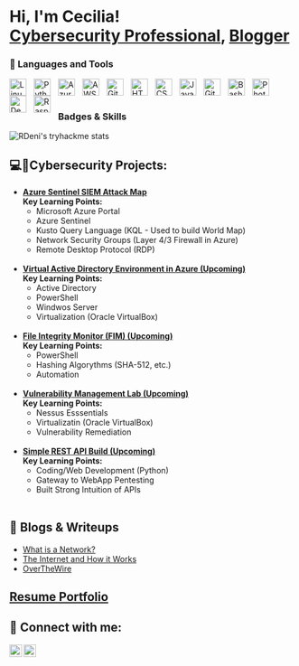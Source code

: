 # Hi, I'm Cecilia! <br/><a href="https://www.linkedin.com/in/rios-cecilia/">Cybersecurity Professional</a>, <a href="https://cecirios.com/">Blogger</a>

### 🧰 Languages and Tools

<img align="left" alt="Linux" width="30px" style="padding-right:10px;" src="https://cdn.jsdelivr.net/gh/devicons/devicon/icons/linux/linux-original.svg" />
<img align="left" alt="Python" width="30px" style="padding-right:10px;" src="https://cdn.jsdelivr.net/gh/devicons/devicon/icons/python/python-plain.svg" />
<img align="left" alt="Azure" width="30px" style="padding-right:10px;" src="https://cdn.jsdelivr.net/gh/devicons/devicon/icons/azure/azure-original.svg" />
<img align="left" alt="AWS" width="30px" style="padding-right:10px;" src="https://cdn.jsdelivr.net/gh/devicons/devicon/icons/amazonwebservices/amazonwebservices-original.svg" />
<img align="left" alt="GitHub" width="30px" style="padding-right:10px;" src="https://cdn.jsdelivr.net/gh/devicons/devicon/icons/github/github-original.svg" />
<img align="left" alt="HTML" width="30px" style="padding-right:10px;" src="https://cdn.jsdelivr.net/gh/devicons/devicon/icons/html5/html5-plain.svg" />
<img align="left" alt="CSS" width="30px" style="padding-right:10px;" src="https://cdn.jsdelivr.net/gh/devicons/devicon/icons/css3/css3-plain.svg" />
<img align="left" alt="JavaScript" width="30px" style="padding-right:10px;" src="https://cdn.jsdelivr.net/gh/devicons/devicon/icons/javascript/javascript-plain.svg" />
<img align="left" alt="Git" width="30px" style="padding-right:10px;" src="https://cdn.jsdelivr.net/gh/devicons/devicon/icons/git/git-original.svg" />
<img align="left" alt="Bash" width="30px" style="padding-right:10px;" src="https://cdn.jsdelivr.net/gh/devicons/devicon/icons/bash/bash-original.svg" />
<img align="left" alt="PhotoShop" width="30px" style="padding-right:10px;" src="https://cdn.jsdelivr.net/gh/devicons/devicon/icons/photoshop/photoshop-plain.svg" />
<img align="left" alt="Debian" width="30px" style="padding-right:10px;" src="https://cdn.jsdelivr.net/gh/devicons/devicon/icons/debian/debian-original.svg" />
<img align="left" alt="RaspberryPi" width="30px" style="padding-right:10px;" src="https://cdn.jsdelivr.net/gh/devicons/devicon/icons/raspberrypi/raspberrypi-original.svg" />
<br />

#

### Badges & Skills
![RDeni's tryhackme stats](https://raw.githubusercontent.com/RDeni/RDeni/master/assets/RDeni.png)

## 💻🔐Cybersecurity Projects:

- <b>[Azure Sentinel SIEM Attack Map](https://github.com/cecirio/azure-sentinel-attack-map/blob/main/README.md)
  <br/>Key Learning Points:</b>
  - Microsoft Azure Portal
  - Azure Sentinel
  - Kusto Query Language (KQL - Used to build World Map)
  - Network Security Groups (Layer 4/3 Firewall in Azure)
  - Remote Desktop Protocol (RDP)<br/>
  <br/>
- <b>[Virtual Active Directory Environment in Azure (Upcoming)](https://github.com/cecirio)
  <br/>Key Learning Points:</b>
  - Active Directory
  - PowerShell
  - Windwos Server
  - Virtualization (Oracle VirtualBox)<br/>
  <br/>
- <b>[File Integrity Monitor (FIM) (Upcoming)](https://github.com/cecirio)
  <br/>Key Learning Points:</b>
  - PowerShell
  - Hashing Algorythms (SHA-512, etc.)
  - Automation<br/>
  <br/>
- <b>[Vulnerability Management Lab (Upcoming)](https://github.com/cecirio)
  <br/>Key Learning Points:</b>
  - Nessus Esssentials
  - Virtualizatin (Oracle VirtualBox)
  - Vulnerability Remediation<br/>
  <br/>
- <b>[Simple REST API Build (Upcoming)](https://github.com/cecirio)
  <br/>Key Learning Points:</b>
  - Coding/Web Development (Python)
  - Gateway to WebApp Pentesting
  - Built Strong Intuition of APIs<br/>
  <br/>

<h2>📝 Blogs & Writeups</h2>

- [What is a Network?](https://cecirios.com/2022/03/what-is-a-network)
- [The Internet and How it Works](https://cecirios.com/2022/03/the-internet-and-how-it-works)
- [OverTheWire](https://cecirios.com/category/linux)

<h2><a href="https://cecirios.net/">Resume Portfolio<a/></h2>

## 🤳 Connect with me:

[<img align="left" alt="cecirio | LinkedIn" width="22px" src="https://cdn.jsdelivr.net/npm/simple-icons@v3/icons/linkedin.svg" />][linkedin]
[<img align="left" alt="JoshMadakor | Twitter" width="22px" src="https://cdn.jsdelivr.net/npm/simple-icons@v3/icons/twitter.svg" />][twitter]

[linkedin]: https://www.linkedin.com/in/rios-cecilia/
[twitter]: https://twitter.com/CeciRi0

<!--
**cecirio/cecirio** is a ✨ _special_ ✨ repository because its `README.md` (this file) appears on your GitHub profile.

Here are some ideas to get you started:

- 🔭 I’m currently working on ...
- 🌱 I’m currently learning ...
- 👯 I’m looking to collaborate on ...
- 🤔 I’m looking for help with ...
- 💬 Ask me about ...
- 📫 How to reach me: ...
- 😄 Pronouns: ...
- ⚡ Fun fact: ...
-->
